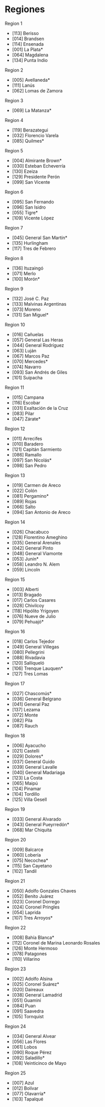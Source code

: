 # Regiones

Region 1
 - [113] Berisso
 - [014] Brandsen
 - [114] Ensenada
 - [001] La Plata*
 - [064] Magdalena
 - [134] Punta Indio

Region 2
 - [005] Avellaneda*
 - [111] Lanús
 - [062] Lomas de Zamora

Region 3
 - [069] La Matanza*

Region 4
 - [119] Berazategui
 - [032] Florencio Varela
 - [085] Quilmes*

Region 5
 - [004] Almirante Brown*
 - [030] Esteban Echeverría
 - [130] Ezeiza
 - [129] Presidente Perón
 - [099] San Vicente

Region 6
 - [095] San Fernando
 - [096] San Isidro
 - [055] Tigre*
 - [109] Vicente López

Region 7
 - [045] General San Martín*
 - [135] Hurlingham
 - [117] Tres de Febrero

Region 8
 - [136] Ituzaingó
 - [071] Merlo
 - [100] Morón*

Region 9
 - [132] José C. Paz
 - [133] Malvinas Argentinas
 - [073] Moreno
 - [131] San Miguel*

Region 10
 - [016] Cañuelas
 - [057] General Las Heras
 - [044] General Rodríguez
 - [063] Luján
 - [067] Marcos Paz
 - [070] Mercedes*
 - [074] Navarro
 - [093] San Andrés de Giles
 - [101] Suipacha

Region 11
 - [015] Campana
 - [116] Escobar
 - [031] Exaltación de la Cruz
 - [083] Pilar
 - [047] Zárate*

Region 12
 - [011] Arrecifes
 - [010] Baradero
 - [121] Capitán Sarmiento
 - [086] Ramallo
 - [097] San Nicolás*
 - [098] San Pedro

Region 13
 - [019] Carmen de Areco
 - [022] Colón
 - [081] Pergamino*
 - [089] Rojas
 - [066] Salto
 - [094] San Antonio de Areco

Region 14
 - [026] Chacabuco
 - [128] Florentino Ameghino
 - [035] General Arenales
 - [042] General Pinto
 - [048] General Viamonte
 - [053] Junín*
 - [058] Leandro N. Alem
 - [059] Lincoln

Region 15
 - [003] Alberti
 - [013] Bragado
 - [017] Carlos Casares
 - [028] Chivilcoy
 - [118] Hipólito Yrigoyen
 - [076] Nueve de Julio
 - [079] Pehuajó*

Region 16
 - [018] Carlos Tejedor
 - [049] General Villegas
 - [080] Pellegrini
 - [088] Rivadavia
 - [120] Salliqueló
 - [106] Trenque Lauquen*
 - [127] Tres Lomas

Region 17
 - [027] Chascomús*
 - [036] General Belgrano
 - [041] General Paz
 - [137] Lezama
 - [072] Monte
 - [082] Pila
 - [087] Rauch

Region 18
 - [006] Ayacucho
 - [021] Castelli
 - [029] Dolores*
 - [037] General Guido
 - [039] General Lavalle
 - [040] General Madariaga
 - [123] La Costa
 - [065] Maipú
 - [124] Pinamar
 - [104] Tordillo
 - [125] Villa Gesell

Region 19
 - [033] General Alvarado
 - [043] General Pueyrredón*
 - [068] Mar Chiquita

Region 20
 - [009] Balcarce
 - [060] Lobería
 - [075] Necochea*
 - [115] San Cayetano
 - [102] Tandil

Region 21
 - [050] Adolfo Gonzales Chaves
 - [052] Benito Juárez
 - [023] Coronel Dorrego
 - [024] Coronel Pringles
 - [054] Laprida
 - [107] Tres Arroyos*

Region 22
 - [008] Bahía Blanca*
 - [112] Coronel de Marina Leonardo Rosales
 - [126] Monte Hermoso
 - [078] Patagones
 - [110] Villarino

Region 23
 - [002] Adolfo Alsina
 - [025] Coronel Suárez*
 - [020] Daireaux
 - [038] General Lamadrid
 - [051] Guaminí
 - [084] Puan
 - [091] Saavedra
 - [105] Tornquist

Region 24
 - [034] General Alvear
 - [056] Las Flores
 - [061] Lobos
 - [090] Roque Pérez
 - [092] Saladillo*
 - [108] Veinticinco de Mayo

Region 25
 - [007] Azul
 - [012] Bolívar
 - [077] Olavarría*
 - [103] Tapalqué
